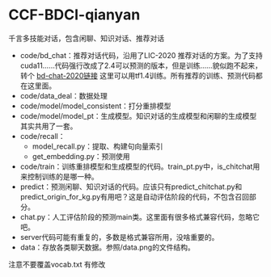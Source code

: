 # CCF-BDCI-qianyan
千言多技能对话，包含闲聊、知识对话、推荐对话

* code/bd_chat：推荐对话代码，沿用了LIC-2020 推荐对话的方案。为了支持cuda11……代码强行改成了2.4可以预测的版本，但是训练……貌似跑不起来，转个
[bd-chat-2020链接](https://github.com/apple55bc/bd-chat-2020) 这里可以用tf1.4训练。所有推荐的训练、预测代码都在这里面。
* code/data_deal：数据处理
* code/model/model_consistent：打分重排模型
* code/model/model_pt：生成模型。知识对话的生成模型和闲聊的生成模型其实共用了一套。
* code/recall：
    * model_recall.py：提取、构建句向量索引
    * get_embedding.py：预测使用
* code/train：训练重排模型和生成模型的代码。train_pt.py中，is_chitchat用来控制训练的是哪一种。
* predict：预测闲聊、知识对话的代码。应该只有predict_chitchat.py和predict_origin_for_kg.py有用吧？这是自动评估阶段的代码，不包含召回部分。
* chat.py：人工评估阶段的预测main类。这里面有很多格式兼容代码，忽略它吧。
* server代码可能有重复的，多数是格式兼容所用，没啥重要的。
* data：存放各类聊天数据。参照/data.png的文件结构。

注意不要覆盖vocab.txt 有修改
